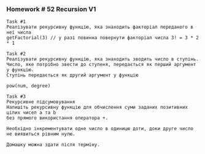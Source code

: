 ### Homework # 52 Recursion V1

    Task #1
    Реалізувати рекурсивну функцію, яка знаходить факторіал переданого в неї числа
    getFactorial(3) // у разі повинна повернути факторіал числа 3! = 3 * 2 * 1
    
    Task #2
    Реалізувати рекурсивну функцію, яка знаходить зводить число в ступінь.
    Число, яке потрібно звести до ступеня, передається як перший аргумент у функцію.
    Ступінь передається як другий аргумент у функцію
    
    pow(num, degree)
    
    Task #3
    Рекурсивне підсумовування
    Напишіть рекурсивну функцію для обчислення суми заданих позитивних цілих чисел a та b 
    без прямого використання оператора +.

    Необхідно інкрементувати одне число в одиницю доти, доки друге число не виявиться рівним нулю.
    
    Домашку можна здати після терміну.